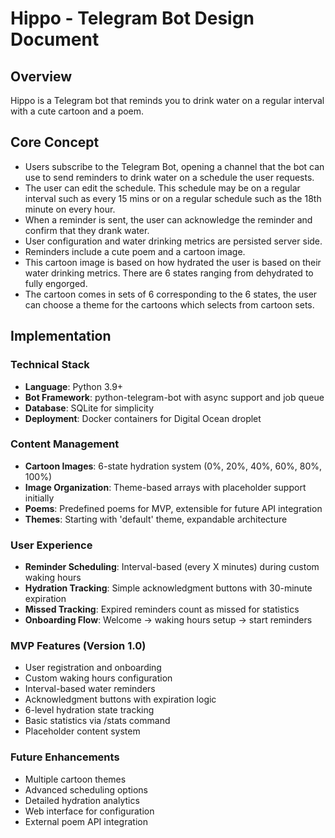 # Hippo - Telegram Bot Design Document

## Overview

Hippo is a Telegram bot that reminds you to drink water on a regular interval with a cute cartoon and a poem.

## Core Concept

* Users subscribe to the Telegram Bot, opening a channel that the bot can use to send reminders to drink water on a schedule the user requests.
* The user can edit the schedule. This schedule may be on a regular interval such as every 15 mins or on a regular schedule such as the 18th minute on every hour.
* When a reminder is sent, the user can acknowledge the reminder and confirm that they drank water.
* User configuration and water drinking metrics are persisted server side.
* Reminders include a cute poem and a cartoon image.
* This cartoon image is based on how hydrated the user is based on their water drinking metrics. There are 6 states ranging from dehydrated to fully engorged.
* The cartoon comes in sets of 6 corresponding to the 6 states, the user can choose a theme for the cartoons which selects from cartoon sets.

## Implementation

### Technical Stack
* **Language**: Python 3.9+
* **Bot Framework**: python-telegram-bot with async support and job queue
* **Database**: SQLite for simplicity
* **Deployment**: Docker containers for Digital Ocean droplet

### Content Management
* **Cartoon Images**: 6-state hydration system (0%, 20%, 40%, 60%, 80%, 100%)
* **Image Organization**: Theme-based arrays with placeholder support initially
* **Poems**: Predefined poems for MVP, extensible for future API integration
* **Themes**: Starting with 'default' theme, expandable architecture

### User Experience
* **Reminder Scheduling**: Interval-based (every X minutes) during custom waking hours
* **Hydration Tracking**: Simple acknowledgment buttons with 30-minute expiration
* **Missed Tracking**: Expired reminders count as missed for statistics
* **Onboarding Flow**: Welcome → waking hours setup → start reminders

### MVP Features (Version 1.0)
* User registration and onboarding
* Custom waking hours configuration
* Interval-based water reminders
* Acknowledgment buttons with expiration logic
* 6-level hydration state tracking
* Basic statistics via /stats command
* Placeholder content system

### Future Enhancements
* Multiple cartoon themes
* Advanced scheduling options
* Detailed hydration analytics
* Web interface for configuration
* External poem API integration
